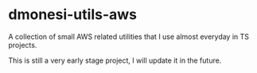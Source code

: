 # dmonesi-utils-aws
A collection of small AWS related utilities that I use almost everyday in TS projects.

This is still a very early stage project, I will update it in the future.